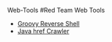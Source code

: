 Web-Tools
#Red Team Web Tools

- [Groovy Reverse Shell](https://github.com/nobelh/Web-Tools/blob/main/revshell.groovy)
- [Java href Crawler](https://github.com/nobelh/Web-Tools/blob/main/revshell.groovy)
